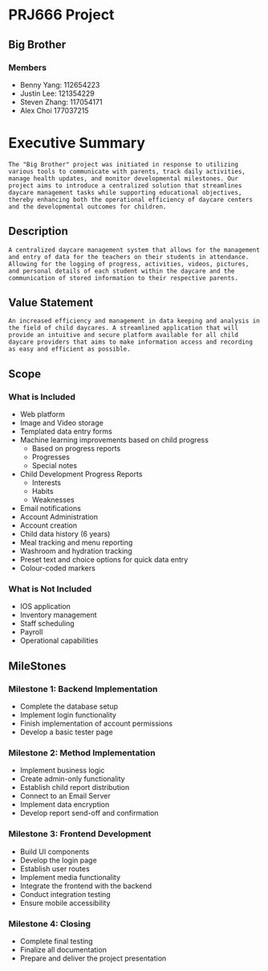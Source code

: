 # PRJ666 Project
## Big Brother

### Members
* Benny Yang: 112654223
* Justin Lee: 121354229
* Steven Zhang: 117054171
* Alex Choi 177037215

# Executive Summary
    The "Big Brother" project was initiated in response to utilizing various tools to communicate with parents, track daily activities, manage health updates, and monitor developmental milestones. Our project aims to introduce a centralized solution that streamlines daycare management tasks while supporting educational objectives, thereby enhancing both the operational efficiency of daycare centers and the developmental outcomes for children.
## Description
    A centralized daycare management system that allows for the management and entry of data for the teachers on their students in attendance. Allowing for the logging of progress, activities, videos, pictures, and personal details of each student within the daycare and the communication of stored information to their respective parents.
## Value Statement
    An increased efficiency and management in data keeping and analysis in the field of child daycares. A streamlined application that will provide an intuitive and secure platform available for all child daycare providers that aims to make information access and recording as easy and efficient as possible.   
## Scope
### What is Included
* Web platform
* Image and Video storage
* Templated data entry forms
* Machine learning improvements based on child progress
  * Based on progress reports
  * Progresses 
  * Special notes
* Child Development Progress Reports 
  * Interests 
  * Habits
  * Weaknesses 
* Email notifications
* Account Administration
* Account creation
* Child data history (6 years) 
* Meal tracking and menu reporting
* Washroom and hydration tracking 
* Preset text and choice options for quick data entry 
* Colour-coded markers
  
### What is Not Included
* IOS application
* Inventory management
* Staff scheduling
* Payroll
* Operational capabilities

## MileStones
### Milestone 1: Backend Implementation
* Complete the database setup
* Implement login functionality
* Finish implementation of account permissions
* Develop a basic tester page
### Milestone 2: Method Implementation
* Implement business logic
* Create admin-only functionality
* Establish child report distribution
* Connect to an Email Server
* Implement data encryption
* Develop report send-off and confirmation
### Milestone 3: Frontend Development
* Build UI components
* Develop the login page
* Establish user routes
* Implement media functionality
* Integrate the frontend with the backend
* Conduct integration testing
* Ensure mobile accessibility
### Milestone 4: Closing
* Complete final testing
* Finalize all documentation
* Prepare and deliver the project presentation

